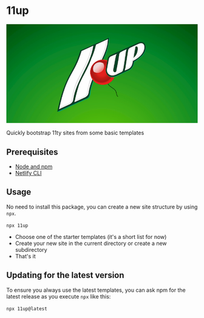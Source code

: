 # 11up

![11up](11up-logo.jpg "11up")

Quickly bootstrap 11ty sites from some basic templates

## Prerequisites

- [Node and npm](https://nodejs.org)
- [Netlify CLI](https://github.com/netlify/cli)

## Usage

No need to install this package, you can create a new site structure by using `npx`.

`npx 11up`

- Choose one of the starter templates (it's a short list for now)
- Create your new site in the current directory or create a new subdirectory
- That's it


## Updating for the latest version

To ensure you always use the latest templates, you can ask npm for the latest release as you execute `npx` like this:

`npx 11up@latest`
